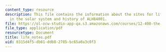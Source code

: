 ```yaml
---
content_type: resource
description: This file contains the information about the sites for life elsewhere
  in the solar system and history of ALH84001.
file: https://ol-ocw-studio-app-qa.s3.amazonaws.com/courses/12-400-the-solar-system-spring-2006/0315d4f5db01ddb82785bc65a0a3c0f3_life_notes.pdf
file_type: application/pdf
resourcetype: Document
title: life_notes.pdf
uid: 0315d4f5-db01-ddb8-2785-bc65a0a3c0f3
---
```

